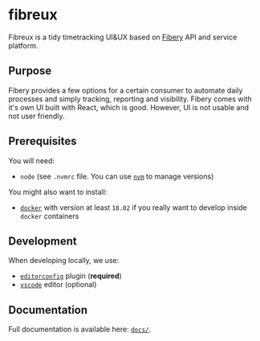 # fibreux

Fibreux is a tidy timetracking UI&UX based on [Fibery](https://fibery.io/) API and service platform.

## Purpose
Fibery provides a few options for a certain consumer to automate daily processes and simply tracking, reporting and visibility. Fibery comes with it's own UI built with React, which is good. However, UI is not usable and not user friendly.

## Prerequisites

You will need:

- `node` (see `.nvmrc` file. You can
  use [`nvm`](https://github.com/creationix/nvm) to manage versions)

You might also want to install:

- [`docker`](https://www.docker.com/community-edition) with version
  at least `18.02` if you really want to develop inside `docker` containers

## Development

When developing locally, we use:

- [`editorconfig`](http://editorconfig.org/) plugin (**required**)
- [`vscode`](https://code.visualstudio.com/) editor (optional)

## Documentation

Full documentation is available here: [`docs/`](docs).
